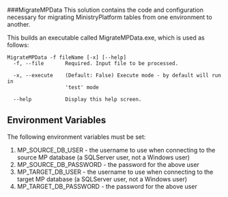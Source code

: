 ###MigrateMPData
This solution contains the code and configuration necessary for migrating MinistryPlatform tables from one environment to another.

This builds an executable called MigrateMPData.exe, which is used as follows:
```
MigrateMPData -f fileName [-x] [--help]
  -f, --file       Required. Input file to be processed.

  -x, --execute    (Default: False) Execute mode - by default will run in
                   'test' mode

  --help           Display this help screen.
```
## Environment Variables
The following environment variables must be set:

1. MP_SOURCE_DB_USER - the username to use when connecting to the source MP database (a SQLServer user, not a Windows user)
2. MP_SOURCE_DB_PASSWORD - the password for the above user
3. MP_TARGET_DB_USER - the username to use when connecting to the target MP database (a SQLServer user, not a Windows user)
4. MP_TARGET_DB_PASSWORD - the password for the above user
